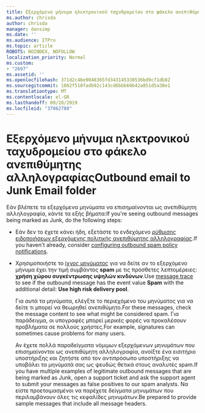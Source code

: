 ```yaml
---
title: Εξερχόμενο μήνυμα ηλεκτρονικού ταχυδρομείου στο φάκελο ανεπιθύμητης αλληλογραφίας
ms.author: chrisda
author: chrisda
manager: dansimp
ms.date: ''
ms.audience: ITPro
ms.topic: article
ROBOTS: NOINDEX, NOFOLLOW
localization_priority: Normal
ms.custom:
- "2697"
ms.assetid: ''
ms.openlocfilehash: 371d2c46e9048365fd343145330536bd9cf1db82
ms.sourcegitcommit: 1002f510fadb92c143cd6bbb60b42a851d5a38e1
ms.translationtype: MT
ms.contentlocale: el-GR
ms.lasthandoff: 09/20/2019
ms.locfileid: "37062780"
---
```

# <a name="outbound-email-to-junk-email-folder"></a><span data-ttu-id="9c542-102">Εξερχόμενο μήνυμα ηλεκτρονικού ταχυδρομείου στο φάκελο ανεπιθύμητης αλληλογραφίας</span><span class="sxs-lookup"><span data-stu-id="9c542-102">Outbound email to Junk Email folder</span></span>

<span data-ttu-id="9c542-103">Εάν βλέπετε τα εξερχόμενα μηνύματα να επισημαίνονται ως ανεπιθύμητη αλληλογραφία, κάντε τα εξής βήματα:</span><span class="sxs-lookup"><span data-stu-id="9c542-103">If you're seeing outbound messages being marked as Junk, do the following steps:</span></span>

- <span data-ttu-id="9c542-104">Εάν δεν το έχετε κάνει ήδη, εξετάστε το ενδεχόμενο [ρύθμισης ειδοποιήσεων εξερχόμενης πολιτικής ανεπιθύμητης αλληλογραφίας](https://docs.microsoft.com/office365/securitycompliance/configure-the-outbound-spam-policy).</span><span class="sxs-lookup"><span data-stu-id="9c542-104">If you haven't already, consider [configuring outbound spam policy notifications](https://docs.microsoft.com/office365/securitycompliance/configure-the-outbound-spam-policy).</span></span>

- <span data-ttu-id="9c542-105">Χρησιμοποιήστε το [ίχνος μηνύματος](https://docs.microsoft.com/office365/securitycompliance/message-trace-scc) για να δείτε αν το εξερχόμενο μήνυμα έχει την τιμή συμβάντος **spam** με τις πρόσθετες λεπτομέρειες: **χρήση χώρου συγκέντρωσης υψηλών κινδύνων**.</span><span class="sxs-lookup"><span data-stu-id="9c542-105">Use [message trace](https://docs.microsoft.com/office365/securitycompliance/message-trace-scc) to see if the outbound message has the event value **Spam** with the additional detail: **Use high risk delivery pool**.</span></span>

  <span data-ttu-id="9c542-106">Για αυτά τα μηνύματα, ελέγξτε το περιεχόμενο του μηνύματος για να δείτε τι μπορεί να θεωρηθεί ανεπιθύμητο.</span><span class="sxs-lookup"><span data-stu-id="9c542-106">For these messages, check the message content to see what might be considered spam.</span></span> <span data-ttu-id="9c542-107">Για παράδειγμα, οι υπογραφές μπορεί μερικές φορές να προκαλέσουν προβλήματα σε πολλούς χρήστες.</span><span class="sxs-lookup"><span data-stu-id="9c542-107">For example, signatures can sometimes cause problems for many users.</span></span>

  <span data-ttu-id="9c542-108">Αν έχετε πολλά παραδείγματα νόμιμων εξερχόμενων μηνυμάτων που επισημαίνονται ως ανεπιθύμητη αλληλογραφία, ανοίξτε ένα εισιτήριο υποστήριξης και ζητήστε από τον αντιπρόσωπο υποστήριξης να υποβάλει τα μηνύματά σας ως ψευδώς θετικά στους αναλυτές spam.</span><span class="sxs-lookup"><span data-stu-id="9c542-108">If you have multiple examples of legitimate outbound messages that are being marked as Junk, open a support ticket and ask the support agent to submit your messages as false positives to our spam analysts.</span></span> <span data-ttu-id="9c542-109">Να είστε προετοιμασμένοι να παρέχετε δείγματα μηνυμάτων που περιλαμβάνουν όλες τις κεφαλίδες μηνυμάτων.</span><span class="sxs-lookup"><span data-stu-id="9c542-109">Be prepared to provide sample messages that include all message headers.</span></span>
